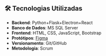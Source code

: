## 🛠 Tecnologias Utilizadas <a id="tecnologias-utilizadas"></a>
- **Backend**: Python+Flask+Electron+React
- **Banco de Dados**: MS SQL Server  
- **Frontend**: HTML, CSS, JavaScript, Bootstrap  
- **Protótipos**: [Figma](https://www.figma.com/design/zsCyy2iAYMPcS7DAUR5rye/Sem-t%C3%ADtulo?node-id=1-1784&m=dev)  
- **Versionamento**: Git/GitHub  
- **Metodologia**: Scrum  
